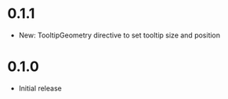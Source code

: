 # 0.1.1

- New: TooltipGeometry directive to set tooltip size and position

# 0.1.0

- Initial release
